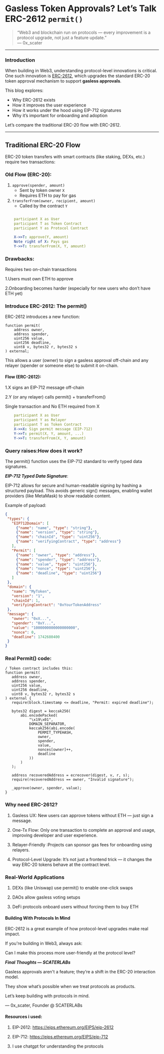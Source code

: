 #  Gasless Token Approvals? Let’s Talk ERC-2612 `permit()`

> “Web3 and blockchain run on protocols — every improvement is a protocol upgrade, not just a feature update.”  
> — 0x_scater

---

### Introduction

When building in Web3, understanding protocol-level innovations is critical. One such innovation is [ERC-2612](https://eips.ethereum.org/EIPS/eip-2612), which upgrades the standard ERC-20 token approval mechanism to support **gasless approvals**.

This blog explores:

- Why ERC-2612 exists  
- How it improves the user experience  
- How it works under the hood using EIP-712 signatures  
- Why it’s important for onboarding and adoption  

Let’s compare the traditional ERC-20 flow with ERC-2612.

---

## Traditional ERC-20 Flow

ERC-20 token transfers with smart contracts (like staking, DEXs, etc.) require two transactions:

### Old Flow (ERC-20):

1. `approve(spender, amount)`  
   - Sent by token owner `X`  
   - Requires ETH to pay for gas  
2. `transferFrom(owner, recipient, amount)`  
   - Called by the contract `Y`

```yaml

    participant X as User
    participant T as Token Contract
    participant Y as Protocol Contract

    X->>T: approve(Y, amount)
    Note right of X: Pays gas
    Y->>T: transferFrom(X, Y, amount)
```


### Drawbacks:
Requires two on-chain transactions

1.Users must own ETH to approve

2.Onboarding becomes harder (especially for new users who don’t have ETH yet)

### Introduce ERC-2612: The permit() 

ERC-2612 introduces a new function:
```solidity
function permit(
    address owner,
    address spender,
    uint256 value,
    uint256 deadline,
    uint8 v, bytes32 r, bytes32 s
) external;

```
This allows a user (owner) to sign a gasless approval off-chain and any relayer (spender or someone else) to submit it on-chain.

 #### Flow (ERC-2612):

1.X signs an EIP-712 message off-chain

2.Y (or any relayer) calls permit() + transferFrom()

   Single transaction and No ETH required from X


```yaml
    participant X as User
    participant Y as Relayer
    participant T as Token Contract
    X->>X: Sign permit message (EIP-712)
    Y->>T: permit(X, Y, amount, ...)
    Y->>T: transferFrom(X, Y, amount)
```
### Query raises:How  does it work?

The permit() function uses the EIP-712 standard to verify typed data signatures.

 ***EIP-712 Typed Data Signature***:

 EIP-712 allows for secure and human-readable signing by hashing a structured payload. This avoids generic sign() messages, enabling wallet providers (like MetaMask) to show readable content.

 Example of payload:
 ```json
{
  "types": {
    "EIP712Domain": [
      {"name": "name", "type": "string"},
      {"name": "version", "type": "string"},
      {"name": "chainId", "type": "uint256"},
      {"name": "verifyingContract", "type": "address"}
    ],
    "Permit": [
      {"name": "owner", "type": "address"},
      {"name": "spender", "type": "address"},
      {"name": "value", "type": "uint256"},
      {"name": "nonce", "type": "uint256"},
      {"name": "deadline", "type": "uint256"}
    ]
  },
  "domain": {
    "name": "MyToken",
    "version": "1",
    "chainId": 1,
    "verifyingContract": "0xYourTokenAddress"
  },
  "message": {
    "owner": "0xX...",
    "spender": "0xY...",
    "value": "1000000000000000000",
    "nonce": 0,
    "deadline": 1742680400
  }
}
 ```
 ### Real Permit() code:
 ```solidity
 / Token contract includes this:
function permit(
    address owner,
    address spender,
    uint256 value,
    uint256 deadline,
    uint8 v, bytes32 r, bytes32 s
) external {
    require(block.timestamp <= deadline, "Permit: expired deadline");

    bytes32 digest = keccak256(
        abi.encodePacked(
            "\x19\x01",
            DOMAIN_SEPARATOR,
            keccak256(abi.encode(
                PERMIT_TYPEHASH,
                owner,
                spender,
                value,
                nonces[owner]++,
                deadline
            ))
        )
    );

    address recoveredAddress = ecrecover(digest, v, r, s);
    require(recoveredAddress == owner, "Invalid signature");

    _approve(owner, spender, value);
}
 ```
### Why need ERC-2612?

1. Gasless UX: New users can approve tokens without ETH — just sign a message.

2. One-Tx Flow: Only one transaction to complete an approval and usage, improving developer and user experience.

3. Relayer-Friendly :Projects can sponsor gas fees for onboarding using relayers.

4. Protocol-Level Upgrade: It’s not just a frontend trick — it changes the way ERC-20 tokens behave at the contract level.

### Real-World Applications

1. DEXs (like Uniswap) use permit() to enable one-click swaps

2. DAOs allow gasless voting setups

3. DeFi protocols onboard users without forcing them to buy ETH

#### Building With Protocols In Mind

ERC-2612 is a great example of how protocol-level upgrades make real impact.

If you're building in Web3, always ask:

Can I make this process more user-friendly at the protocol level?


 ***Final Thoughts — SCATERLABs***

Gasless approvals aren't a feature; they’re a shift in the ERC-20 interaction model.

They show what’s possible when we treat protocols as products.

Let’s keep building with protocols in mind.

— 0x_scater, Founder @ SCATERLABs

#### Resources i used:

1.  EIP-2612: https://eips.ethereum.org/EIPS/eip-2612

2.  EIP-712: https://eips.ethereum.org/EIPS/eip-712
 
3. I use chatgpt for understanding the protocols

















